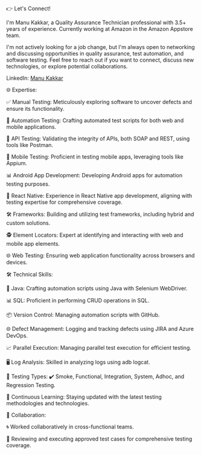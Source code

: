 👉 Let's Connect!

I'm Manu Kakkar, a Quality Assurance Technician professional with 3.5+ years of experience. Currently working at Amazon in the Amazon Appstore team.

I'm not actively looking for a job change, but I'm always open to networking and discussing opportunities in quality assurance, test automation, and software testing. Feel free to reach out if you want to connect, discuss new technologies, or explore potential collaborations.

LinkedIn: [Manu Kakkar](https://www.linkedin.com/in/manu2551988/)

🌐 Expertise:

✅ Manual Testing:
Meticulously exploring software to uncover defects and ensure its functionality.

🤖 Automation Testing:
Crafting automated test scripts for both web and mobile applications.

📡 API Testing:
Validating the integrity of APIs, both SOAP and REST, using tools like Postman.

📱 Mobile Testing:
Proficient in testing mobile apps, leveraging tools like Appium.

📊 Android App Development:
Developing Android apps for automation testing purposes.

📱 React Native:
Experience in React Native app development, aligning with testing expertise for comprehensive coverage.

🛠️ Frameworks:
Building and utilizing test frameworks, including hybrid and custom solutions.

🕵️ Element Locators:
Expert at identifying and interacting with web and mobile app elements.

🌐 Web Testing:
Ensuring web application functionality across browsers and devices.

🛠️ Technical Skills:

🤖 Java:
Crafting automation scripts using Java with Selenium WebDriver.

📊 SQL:
Proficient in performing CRUD operations in SQL.

📦 Version Control:
Managing automation scripts with GitHub.

🌐 Defect Management:
Logging and tracking defects using JIRA and Azure DevOps.

📈 Parallel Execution:
Managing parallel test execution for efficient testing.

🖥️ Log Analysis:
Skilled in analyzing logs using adb logcat.

🚀 Testing Types:
✔️ Smoke, Functional, Integration, System, Adhoc, and Regression Testing.

🔄 Continuous Learning:
Staying updated with the latest testing methodologies and technologies.

🤝 Collaboration:

🌀 Worked collaboratively in cross-functional teams.

👥 Reviewing and executing approved test cases for comprehensive testing coverage.

<!---
manukakk/manukakk is a ✨ special ✨ repository because its `README.md` (this file) appears on your GitHub profile.
You can click the Preview link to take a look at your changes.
--->
